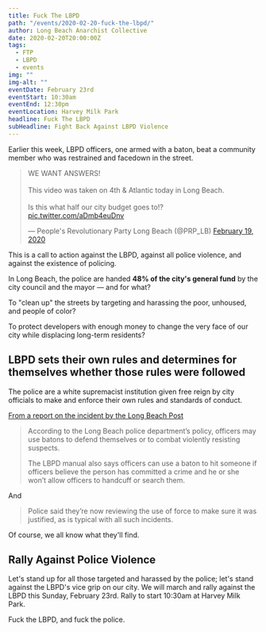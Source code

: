 ```yaml
---
title: Fuck The LBPD
path: "/events/2020-02-20-fuck-the-lbpd/"
author: Long Beach Anarchist Collective
date: 2020-02-20T20:00:00Z
tags:
  - FTP
  - LBPD
  - events
img: ""
img-alt: ""
eventDate: February 23rd
eventStart: 10:30am
eventEnd: 12:30pm
eventLocation: Harvey Milk Park
headline: Fuck The LBPD
subHeadline: Fight Back Against LBPD Violence
---
```


Earlier this week, LBPD officers, one armed with a baton, beat a community member who was restrained and facedown in the street.

<blockquote class="twitter-tweet"><p lang="en" dir="ltr">WE WANT ANSWERS!<br><br>This video was taken on 4th &amp; Atlantic today in Long Beach.<br><br>Is this what half our city budget goes to!? <a href="https://t.co/aDmb4euDnv">pic.twitter.com/aDmb4euDnv</a></p>&mdash; People&#39;s Revolutionary Party Long Beach (@PRP_LB) <a href="https://twitter.com/PRP_LB/status/1229954805952466944?ref_src=twsrc%5Etfw">February 19, 2020</a></blockquote>

This is a call to action against the LBPD, against all police violence, and against the existence of policing.

In Long Beach, the police are handed **48% of the city's general fund** by the city council and the mayor — and for what?

To "clean up" the streets by targeting and harassing the poor, unhoused, and people of color?

To protect developers with enough money to change the very face of our city while displacing long-term residents?

## LBPD sets their own rules and determines for themselves whether those rules were followed

The police are a white supremacist institution given free reign by city officials to make and enforce their own rules and standards of conduct.

[From a report on the incident by the Long Beach Post](https://lbpost.com/news/crime/video-baton-beating-resisting-carjack)

> According to the Long Beach police department’s policy, officers may use batons to defend themselves or to combat violently resisting suspects.
>
> The LBPD manual also says officers can use a baton to hit someone if officers believe the person has committed a crime and he or she won’t allow officers to handcuff or search them.

And

> Police said they’re now reviewing the use of force to make sure it was justified, as is typical with all such incidents.

Of course, we all know what they'll find.

## Rally Against Police Violence

Let's stand up for all those targeted and harassed by the police; let's stand against the LBPD's vice grip on our city. We will march and rally against the LBPD this Sunday, February 23rd. Rally to start 10:30am at Harvey Milk Park.

Fuck the LBPD, and fuck the police.
